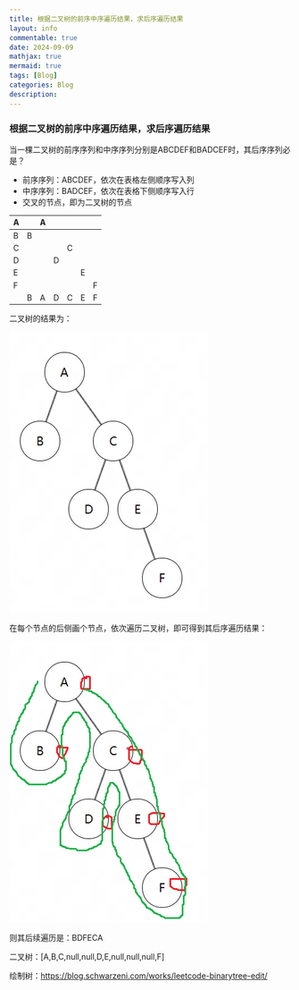 ```yaml
---
title: 根据二叉树的前序中序遍历结果，求后序遍历结果
layout: info
commentable: true
date: 2024-09-09
mathjax: true
mermaid: true
tags: [Blog]
categories: Blog
description: 
---
```


### 根据二叉树的前序中序遍历结果，求后序遍历结果

当一棵二叉树的前序序列和中序序列分别是ABCDEF和BADCEF时，其后序序列必是？

- 前序序列：ABCDEF，依次在表格左侧顺序写入列
- 中序序列：BADCEF，依次在表格下侧顺序写入行
- 交叉的节点，即为二叉树的节点

| A    |      | A    |      |      |      |      |
| ---- | ---- | ---- | ---- | ---- | ---- | ---- |
| B    | B    |      |      |      |      |      |
| C    |      |      |      | C    |      |      |
| D    |      |      | D    |      |      |      |
| E    |      |      |      |      | E    |      |
| F    |      |      |      |      |      | F    |
|      | B    | A    | D    | C    | E    | F    |

二叉树的结果为：

![image-20240909093817574](assets/image-20240909093817574.png)

在每个节点的后侧画个节点，依次遍历二叉树，即可得到其后序遍历结果：

![image-20240909093817574](assets/image-20240909093817575.png)

则其后续遍历是：BDFECA

二叉树：[A,B,C,null,null,D,E,null,null,null,F]

绘制树：https://blog.schwarzeni.com/works/leetcode-binarytree-edit/
